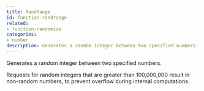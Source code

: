 ```yaml
---
title: RandRange
id: function-randrange
related:
- function-randomize
categories:
- number
description: Generates a random integer between two specified numbers.
---
```


Generates a random integer between two specified numbers.

Requests for random integers that are greater than 100,000,000 result in non-random numbers, to prevent overflow during internal computations.
